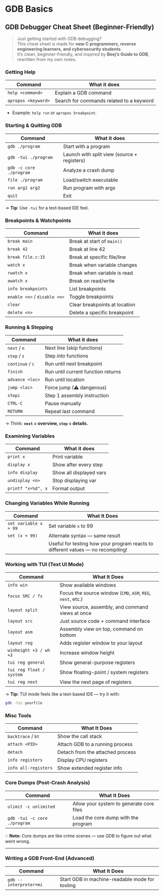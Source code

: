# GDB Basics

## GDB Debugger Cheat Sheet (Beginner-Friendly)

> Just getting started with GDB debugging?  
This cheat sheet is made for **new C programmers, reverse engineering learners, and cybersecurity students**.  
It’s clean, beginner-friendly, and inspired by **Beej’s Guide to GDB**, rewritten from my own notes.


### Getting Help
| Command | What it does |
|---------|---------------|
| `help <command>` | Explain a GDB command |
| `apropos <keyword>` | Search for commands related to a keyword |

- Example: `help run` or `apropos breakpoint`.


###  Starting & Quitting GDB
| Command | What it does |
|---------|---------------|
| `gdb ./program` | Start with a program |
| `gdb -tui ./program` | Launch with split view (source + registers) |
| `gdb -c core ./program` | Analyze a crash dump |
| `file ./program` | Load/switch executable |
| `run arg1 arg2` | Run program with args |
| `quit` | Exit |

-> **Tip**: Use `-tui` for a text-based IDE feel.


###  Breakpoints & Watchpoints
| Command | What it does |
|---------|---------------|
| `break main` | Break at start of `main()` |
| `break 42` | Break at line 42 |
| `break file.c:15` | Break at specific file/line |
| `watch x` | Break when variable changes |
| `rwatch x` | Break when variable is read |
| `awatch x` | Break on read/write |
| `info breakpoints` | List breakpoints |
| `enable <n>` / `disable <n>` | Toggle breakpoints |
| `clear` | Clear breakpoints at location |
| `delete <n>` | Delete a specific breakpoint |



###  Running & Stepping
| Command | What it does |
|---------|---------------|
| `next` / `n` | Next line (skip functions) |
| `step` / `s` | Step *into* functions |
| `continue` / `c` | Run until next breakpoint |
| `finish` | Run until current function returns |
| `advance <loc>` | Run until location |
| `jump <loc>` | Force jump (⚠ dangerous) |
| `stepi` | Step 1 assembly instruction |
| `CTRL-C` | Pause manually |
| `RETURN` | Repeat last command |

-> Think: **`next` = overview, `step` = details.**



###  Examining Variables
| Command | What it does |
|---------|---------------|
| `print x` | Print variable |
| `display x` | Show after every step |
| `info display` | Show all displayed vars |
| `undisplay <n>` | Stop displaying var |
| `printf "x=%d", x` | Format output |



### Changing Variables While Running

| Command         | What It Does |
|-----------------|--------------|
| `set variable x = 99` | Set variable `x` to 99 |
| `set (x = 99)` | Alternate syntax — same result |
| | Useful for testing how your program reacts to different values — no recompiling! |



### Working with TUI (Text UI Mode)

| Command         | What It Does |
|-----------------|--------------|
| `info win` | Show available windows |
| `focus SRC / fs` | Focus the source window (`CMD`, `ASM`, `REG`, `next`, etc.) |
| `layout split` | View source, assembly, and command views at once |
| `layout src` | Just source code + command interface |
| `layout asm` | Assembly view on top, command on bottom |
| `layout reg` | Adds register window to your layout |
| `winheight +3 / wh +3` | Increase window height |
| `tui reg general` | Show general-purpose registers |
| `tui reg float / system` | Show floating-point / system registers |
| `tui reg next` | View the next page of registers |

-> **Tip:** TUI mode feels like a text-based IDE — try it with:  
```bash
gdb -tui yourfile
```
### Misc Tools

| Command          | What It Does |
|------------------|--------------|
| `backtrace` / `bt` | Show the call stack |
| `attach <PID>`  | Attach GDB to a running process |
| `detach`        | Detach from the attached process |
| `info registers` | Display CPU registers |
| `info all-registers` | Show extended register info |


### Core Dumps (Post-Crash Analysis)

| Command               | What It Does |
|-----------------------|--------------|
| `ulimit -c unlimited` | Allow your system to generate core files |
| `gdb -tui -c core ./program` | Load the core dump with the program |

💡 **Note:** Core dumps are like crime scenes — use GDB to figure out what went wrong.

---

### Writing a GDB Front-End (Advanced)

| Command                 | What It Does |
|-------------------------|--------------|
| `gdb --interpreter=mi` | Start GDB in machine-readable mode for tooling |

